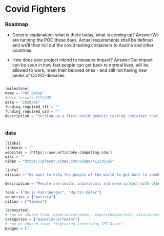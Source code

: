 # Covid Fighters

### Roadmap

- Generic explanation: what is there today, what is coming up?
Answer:We are running the POC these days. Actual requirements shall be defined and we’ll then roll out the covid testing containers to Austria and other countries.

- How does your project intend to measure impact?
Answer:Our impact can be seen in how fast people can get back to normal lives, will be allowed to work, meet their beloved ones - and still not having new peaks of COVID-diseases.


```python

[milestone]
name = "POC Setup"
#date format: YYYY/MM 
date = "2020/05"
funding_required_tft = ""
funding_required_usd = ""
description = "Setting-up a first covid genetic testing container that leads to immediate results while keeping the highest level of accuracy."
    
```

### data

```python
[links]
linkedin = ""
websites = [https://www.artichoke-computing.com/]
wiki = ""
video = "https://player.vimeo.com/video/412336565"

[info]
mission = "We want to help the people of the world to get back to somehow normal life beside keeping the highest standards of safety regarding covid virus."

description = "People are social individuals and need contact with others. On the other hand, pandemic situations like now with corona are super dangerous especially to the weakest and older people. We need to help in both ways - re-gaining social life and staying healthy.Threefold could be a great partner for the identification of individuals and secure transmission of data. It is one of very few serious alternatives that are not owned by states or governments.Both data security and storage capabilities provided by ThreeFold will be used. We will provide people with individual 3bots, so they would be identified before getting their attests."

team = ["Boris Fahrnberger", "Martin Käfer"]
countries = ["Austria"]
cities = ["Vienna"]

[ecosystem]
# can be chosen from: experiencecreator, experiencepartner, solutionprovider, farmer, systemintegrator
categories = ["experiencecreator"]
# can be chosen from: tftgranted (receiving TFT Grant)
badges = []

```
